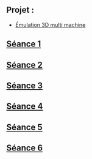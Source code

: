 ## Projet :
  - [Émulation 3D multi machine](https://romain-ynov.notion.site/Projet-Infra-mulation-3D-multi-machine-Container-ou-virtu-14b2a83de2c848c1ba182311e5031271)
  
## [Séance 1](https://github.com/Matteo-Ynov/Labo-Infra-R-seau/blob/main/s%C3%A9ance1/README.md)
## [Séance 2](https://github.com/Matteo-Ynov/Labo-Infra-R-seau/blob/main/s%C3%A9ance2/README.md)
## [Séance 3](https://github.com/Matteo-Ynov/Labo-Infra-R-seau/blob/main/s%C3%A9ance3/README.md)
## [Séance 4](https://github.com/Matteo-Ynov/Labo-Infra-R-seau/blob/main/s%C3%A9ance4/README.md)
## [Séance 5](https://github.com/Matteo-Ynov/Labo-Infra-R-seau/blob/main/s%C3%A9ance5/README.md)
## [Séance 6](https://github.com/Matteo-Ynov/Labo-Infra-R-seau/blob/main/s%C3%A9ance6/README.md)